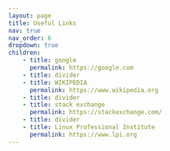 ```yaml
---
layout: page
title: Useful Links
nav: true
nav_order: 6
dropdown: true
children: 
    - title: google
      permalink: https://google.com
    - title: divider
    - title: WIKIPEDIA
      permalink: https://www.wikipedia.org
    - title: divider
    - title: stack exchange
      permalink: https://stackexchange.com/
    - title: divider
    - title: Linux Professional Institute
      permalink: https://www.lpi.org
---
```

